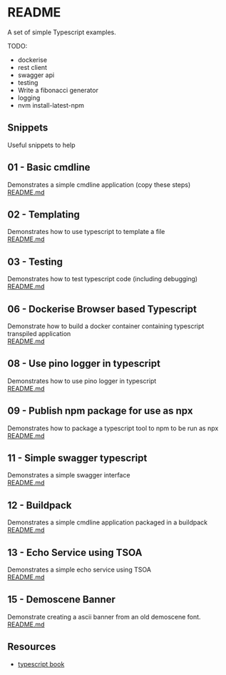 # README

A set of simple Typescript examples.

TODO:

* dockerise
* rest client
* swagger api
* testing
* Write a fibonacci generator
* logging
* nvm install-latest-npm

## Snippets

Useful snippets to help

## 01 - Basic cmdline

Demonstrates a simple cmdline application (copy these steps)  
[README.md](./01_basic_cmdline/README.md)  

## 02 - Templating

Demonstrates how to use typescript to template a file  
[README.md](./02_templating/README.md)  

## 03 - Testing

Demonstrates how to test typescript code (including debugging)  
[README.md](./03_jest_testing/README.md)  

## 06 - Dockerise Browser based Typescript

Demonstrate how to build a docker container containing typescript transpiled application  
[README.md](./06_dockerise_browser_typescript/README.md)  

## 08 - Use pino logger in typescript

Demonstrates how to use pino logger in typescript  
[README.md](./08_pino_logger/README.md)  

## 09 - Publish npm package for use as npx

Demonstrates how to package a typescript tool to npm to be run as npx  
[README.md](./09_shell_mandelbrot/README.md)  

## 11 - Simple swagger typescript

Demonstrates a simple swagger interface  
[README.md](./11_simple_swagger/README.md)

## 12 - Buildpack

Demonstrates a simple cmdline application packaged in a buildpack  
[README.md](./12_buildpack/README.md)

## 13 - Echo Service using TSOA

Demonstrates a simple echo service using TSOA  
[README.md](./13_echo_service/README.md)

## 15 - Demoscene Banner

Demonstrate creating a ascii banner from an old demoscene font.  
[README.md](./15_demoscene_banner/README.md)

## Resources

* [typescript book](https://basarat.gitbook.io/typescript/)  
